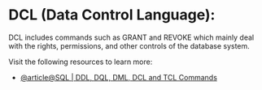 # DCL (Data Control Language):

DCL includes commands such as GRANT and REVOKE which mainly deal with the rights, permissions, and other controls of the database system.

Visit the following resources to learn more:

- [@article@SQL | DDL, DQL, DML, DCL and TCL Commands](https://www.geeksforgeeks.org/sql-ddl-dql-dml-dcl-tcl-commands/)
